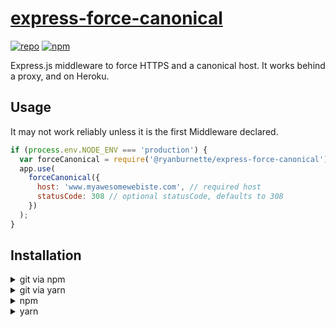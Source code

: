 # [express-force-canonical](https://github.com/ryanburnette/express-force-canonical)

[![repo](https://img.shields.io/badge/repository-Github-black.svg?style=flat-square)](https://github.com/ryanburnette/express-force-canonical)
[![npm](https://img.shields.io/badge/package-NPM-green.svg?style=flat-square)](https://www.npmjs.com/package/@ryanburnette/express-force-canonical)

Express.js middleware to force HTTPS and a canonical host. It works behind a
proxy, and on Heroku.

## Usage

It may not work reliably unless it is the first Middleware declared.

```js
if (process.env.NODE_ENV === 'production') {
  var forceCanonical = require('@ryanburnette/express-force-canonical');
  app.use(
    forceCanonical({
      host: 'www.myawesomewebiste.com', // required host
      statusCode: 308 // optional statusCode, defaults to 308
    })
  );
}
```

## Installation

<details closed>
<summary>git via npm</summary>
<pre><code>npm install ryanburnette/express-force-canonical</code></pre>
</details>

<details closed>
<summary>git via yarn</summary>
<pre><code>yarn add https://github.com/ryanburnette/express-force-canonical.git</code></pre>
</details>

<details closed>
<summary>npm</summary>
<pre><code>npm install @ryanburnette/express-force-canonical</code></pre>
</details>

<details closed>
<summary>yarn</summary>
<pre><code>yarn add @ryanburnette/express-force-canonical</code></pre>
</details>
